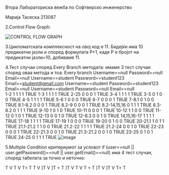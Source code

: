 Втора Лабораториска вежба по Софтверско инженерство

Марија Тасеска 213087

2.Control Flow Graph:

![CONTROL FLOW GRAPH](https://github.com/marijataseska/SI_2023_lab2_213087/assets/108740625/0703612f-17b8-4f8e-9ca5-356c813f3f93)

3.Цикломатската комплексност на овој код е 11.
Бидејќи има 10 предикатни јазли и според формулата P+1, каде P е бројот на предикатни јазли=10, добиваме 11.

4.Тест случаи според Every Branch методата:
имаме 3 тест случаи според оваа метода и тоа:
Every branch 	Username==null Password==null Email==null	Username==student Password==student123 Email==student@gmail.com	Username==student Password==student123 Email==null	Username==student Password==null Email==null	
1-2	1	1	1	1	TRUE
1-3	1	1	1	1	TRUE
2-25	0	0	0	1	TRUE
3-4	1	1	1	1	TRUE
3-5	0	1	0	0	TRUE
4-5	1	1	1	1	TRUE
5-6	1	0	0	0	TRUE
6-7	0	0	0	1	TRUE
7-8.1	0	1	0	0	TRUE
8.1-8.2	0	0	0	1	TRUE
8.2-9	0	0	0	1	TRUE
8.2-14,15,16	0	1	1	1	TRUE
8.3-8.2	0	1	1	1	TRUE
9-10	1	0	1	0	TRUE
10-11	0	0	0	1	TRUE
10-12	1	1	0	0	TRUE
11-12	0	1	0	1	TRUE
12-13	0	0	1	0	TRUE
12-8.3	0	0	1	0	TRUE
14,15,16-17	1	1	1	1	TRUE
17-18	1	1	1	1	TRUE
17-19	1	0	0	0	TRUE
19-20	0	1	0	0	TRUE
20-21.1	1	0	1	1	TRUE
21.1-21.2	1	1	0	0	TRUE
21.2-22	1	1	1	1	TRUE
21.2-24	0	0	1	0	TRUE
22-23	0	0	0	1	TRUE
22-21.3	0	0	1	0	TRUE
21.3-21.2	0	0	1	0	TRUE
23-25	0	1	0	1	TRUE
24-25	0	1	1	1	TRUE
![image](https://github.com/marijataseska/SI_2023_lab2_213087/assets/108740625/adc7be57-863f-46b0-84e9-5e667318ed12)



5.Multiple Condition критериумот за условот if (user==null || user.getPassword()==null || user.getEmail()==null) има 4 тест случаи, според табелата за точно и неточно:

Т V Т V T= Т
Т V ]T V ]T = T
]T V T V T = T
]T V ]T V T= T

